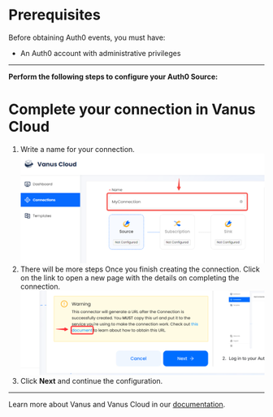 #  
# Prerequisites

Before obtaining Auth0 events, you must have:

- An Auth0 account with administrative privileges

---

**Perform the following steps to configure your Auth0 Source:**

# Complete your connection in Vanus Cloud

1. Write a name for your connection.
   ![](images/1.png)
2. There will be more steps Once you finish creating the connection. Click on the link to open a new page with the details on completing the connection.
![](images/warning.png)
3. Click **Next** and continue the configuration.

---


Learn more about Vanus and Vanus Cloud in our [documentation](https://docs.vanus.ai).
